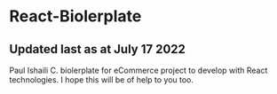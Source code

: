 # React-Biolerplate

## Updated last as at July 17 2022

Paul Ishaili C. biolerplate for eCommerce project to develop with React technologies. I hope this will be of help to you too.
